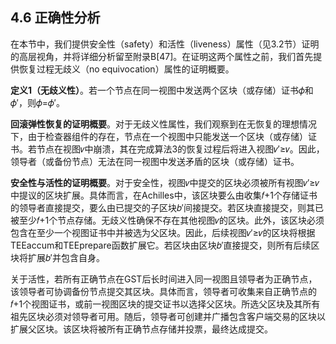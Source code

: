 ## 4.6 正确性分析

在本节中，我们提供安全性（safety）和活性（liveness）属性（见3.2节）证明的高层视角，并将详细分析留至附录B[47]。在证明这两个属性之前，我们首先提供恢复过程无歧义（no equivocation）属性的证明概要。

**定义1（无歧义性）**。若一个节点在同一视图中发送两个区块（或存储）证书𝜙和𝜙′，则𝜙=𝜙′。

**回滚弹性恢复的证明概要**。对于无歧义性属性，我们观察到在无恢复的理想情况下，由于检查器组件的存在，节点在一个视图中只能发送一个区块（或存储）证书。若节点在视图𝑣中崩溃，其在完成算法3的恢复过程后将进入视图𝑣′≥𝑣。因此，领导者（或备份节点）无法在同一视图中发送矛盾的区块（或存储）证书。

**安全性与活性的证明概要**。对于安全性，视图𝑣中提交的区块必须被所有视图𝑣′≥𝑣中提议的区块扩展。具体而言，在Achilles中，该区块要么由收集𝑓+1个存储证书的领导者直接提交，要么由已提交的子区块𝑏′间接提交。若区块直接提交，则其已被至少𝑓+1个节点存储。无歧义性确保不存在其他视图𝑣的区块。此外，该区块必须包含在至少一个视图证书中并被选为父区块。因此，后续视图𝑣′≥𝑣的区块将根据TEEaccum和TEEprepare函数扩展它。若区块由区块𝑏′直接提交，则所有后续区块将扩展𝑏′并包含自身。

关于活性，若所有正确节点在GST后长时间进入同一视图且领导者为正确节点，该领导者可协调备份节点提交其区块。具体而言，领导者可收集来自正确节点的𝑓+1个视图证书，或前一视图区块的提交证书以选择父区块。所选父区块及其所有祖先区块必须对领导者可用。随后，领导者可创建并广播包含客户端交易的区块以扩展父区块。该区块将被所有正确节点存储并投票，最终达成提交。
